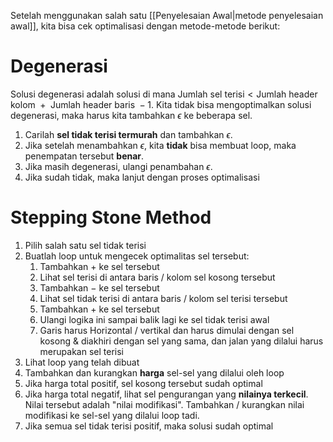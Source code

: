 Setelah menggunakan salah satu [[Penyelesaian Awal|metode penyelesaian awal]], kita bisa cek optimalisasi dengan metode-metode berikut:

# Degenerasi
Solusi degenerasi adalah solusi di mana $\text{Jumlah sel terisi} < \text{Jumlah header kolom } + \text{ Jumlah header baris }-1$.
Kita tidak bisa mengoptimalkan solusi degenerasi, maka harus kita tambahkan $\epsilon$ ke beberapa sel.
1. Carilah **sel tidak terisi termurah** dan tambahkan $\epsilon$.
2. Jika setelah menambahkan $\epsilon$, kita **tidak** bisa membuat loop, maka penempatan tersebut **benar**.
3. Jika masih degenerasi, ulangi penambahan $\epsilon$.
4. Jika sudah tidak, maka lanjut dengan proses optimalisasi
# Stepping Stone Method
1. Pilih salah satu sel tidak terisi
2. Buatlah loop untuk mengecek optimalitas sel tersebut:
	1. Tambahkan $+$ ke sel tersebut
	2. Lihat sel terisi di antara baris / kolom sel kosong tersebut
	3. Tambahkan $-$ ke sel tersebut
	4. Lihat sel tidak terisi di antara baris / kolom sel terisi tersebut
	5. Tambahkan $+$ ke sel tersebut
	6. Ulangi logika ini sampai balik lagi ke sel tidak terisi awal
	7. Garis harus Horizontal / vertikal dan harus dimulai dengan sel kosong & diakhiri dengan sel yang sama, dan jalan yang dilalui harus merupakan sel terisi
3. Lihat loop yang telah dibuat
4. Tambahkan dan kurangkan **harga** sel-sel yang dilalui oleh loop
5. Jika harga total positif, sel kosong tersebut sudah optimal
6. Jika harga total negatif, lihat sel pengurangan yang **nilainya terkecil**. Nilai tersebut adalah "nilai modifikasi". Tambahkan / kurangkan nilai modifikasi ke sel-sel yang dilalui loop tadi.
7. Jika semua sel tidak terisi positif, maka solusi sudah optimal